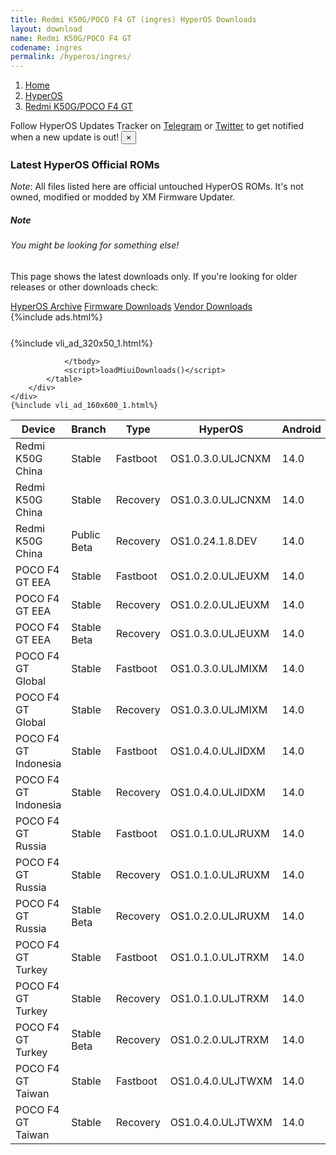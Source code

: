 ```yaml
---
title: Redmi K50G/POCO F4 GT (ingres) HyperOS Downloads
layout: download
name: Redmi K50G/POCO F4 GT
codename: ingres
permalink: /hyperos/ingres/
---
```

<nav aria-label="breadcrumb">
    <ol class="breadcrumb">
        <li class="breadcrumb-item"><a href="/">Home</a></li>
        <li class="breadcrumb-item"><a href="/hyperos/">HyperOS</a></li>
        <li class="breadcrumb-item active" aria-current="page"><a href="/hyperos/ingres/">Redmi K50G/POCO F4 GT</a></li>
    </ol>
</nav>
<div class="alert alert-primary alert-dismissible fade show" role="alert">
    Follow HyperOS Updates Tracker on <a href="https://t.me/MIUIUpdatesTracker" class="alert-link">Telegram</a>
     or <a href="https://twitter.com/MiFwUpdater" class="alert-link">Twitter</a> to get notified when a new update is out!
    <button type="button" class="close" data-dismiss="alert" aria-label="Close">
        <span aria-hidden="true">&times;</span>
    </button>
</div>

### Latest HyperOS Official ROMs
*Note*: All files listed here are official untouched HyperOS ROMs. It's not owned, modified or modded by XM Firmware Updater.
<div class="card">
  <div class="card-body">
    <h5 class="card-title">Note</h5>
    <h6 class="card-subtitle mb-2 text-muted">You might be looking for something else!</h6>
    <p class="card-text">This page shows the latest downloads only.
     If you're looking for older releases or other downloads check:</p>
    <a href="/archive/hyperos/ingres/" class="card-link">HyperOS Archive</a>
    <a href="/firmware/ingres/" class="card-link">Firmware Downloads</a>
    <a href="/vendor/ingres/" class="card-link">Vendor Downloads</a>
  </div>
</div>
{%include ads.html%}
<div class="row justify-content-center">
    <div class="col-10">
        <div class="table-responsive-md" style="margin-top: 25px;">
            {%include vli_ad_320x50_1.html%}
            <table id="miui" class="display dt-responsive nowrap compact table table-striped table-hover table-sm">
                <thead class="thead-dark">
                    <tr>
                        <th data-ref="device">Device</th>
                        <th data-ref="branch">Branch</th>
                        <th data-ref="type">Type</th>
                        <th data-ref="miui">HyperOS</th>
                        <th data-ref="android">Android</th>
                        <th data-ref="size">Size</th>
                        <th data-ref="size">Date</th>
                        <th data-ref="link">Link</th>
                    </tr>
                </thead>
                <tbody>
                <tr><td>Redmi K50G China</td><td>Stable</td><td>Fastboot</td><td>OS1.0.3.0.ULJCNXM</td><td>14.0</td><td>6.9 GB</td><td>2024-06-18</td><td><a href="/hyperos/ingres/stable/OS1.0.3.0.ULJCNXM/">Download</a></td></tr>
<tr><td>Redmi K50G China</td><td>Stable</td><td>Recovery</td><td>OS1.0.3.0.ULJCNXM</td><td>14.0</td><td>5.8 GB</td><td>2024-07-09</td><td><a href="/hyperos/ingres/stable/OS1.0.3.0.ULJCNXM/">Download</a></td></tr>
<tr><td>Redmi K50G China</td><td>Public Beta</td><td>Recovery</td><td>OS1.0.24.1.8.DEV</td><td>14.0</td><td>5.8 GB</td><td>2024-01-12</td><td><a href="/hyperos/ingres/public beta/OS1.0.24.1.8.DEV/">Download</a></td></tr>
<tr><td>POCO F4 GT EEA</td><td>Stable</td><td>Fastboot</td><td>OS1.0.2.0.ULJEUXM</td><td>14.0</td><td>6.3 GB</td><td>2024-04-02</td><td><a href="/hyperos/ingres/stable/OS1.0.2.0.ULJEUXM/">Download</a></td></tr>
<tr><td>POCO F4 GT EEA</td><td>Stable</td><td>Recovery</td><td>OS1.0.2.0.ULJEUXM</td><td>14.0</td><td>5.0 GB</td><td>2024-04-26</td><td><a href="/hyperos/ingres/stable/OS1.0.2.0.ULJEUXM/">Download</a></td></tr>
<tr><td>POCO F4 GT EEA</td><td>Stable Beta</td><td>Recovery</td><td>OS1.0.3.0.ULJEUXM</td><td>14.0</td><td>5.0 GB</td><td>2024-07-10</td><td><a href="/hyperos/ingres/stable beta/OS1.0.3.0.ULJEUXM/">Download</a></td></tr>
<tr><td>POCO F4 GT Global</td><td>Stable</td><td>Fastboot</td><td>OS1.0.3.0.ULJMIXM</td><td>14.0</td><td>6.7 GB</td><td>2024-06-11</td><td><a href="/hyperos/ingres/stable/OS1.0.3.0.ULJMIXM/">Download</a></td></tr>
<tr><td>POCO F4 GT Global</td><td>Stable</td><td>Recovery</td><td>OS1.0.3.0.ULJMIXM</td><td>14.0</td><td>5.2 GB</td><td>2024-06-21</td><td><a href="/hyperos/ingres/stable/OS1.0.3.0.ULJMIXM/">Download</a></td></tr>
<tr><td>POCO F4 GT Indonesia</td><td>Stable</td><td>Fastboot</td><td>OS1.0.4.0.ULJIDXM</td><td>14.0</td><td>6.5 GB</td><td>2024-06-18</td><td><a href="/hyperos/ingres/stable/OS1.0.4.0.ULJIDXM/">Download</a></td></tr>
<tr><td>POCO F4 GT Indonesia</td><td>Stable</td><td>Recovery</td><td>OS1.0.4.0.ULJIDXM</td><td>14.0</td><td>5.0 GB</td><td>2024-06-26</td><td><a href="/hyperos/ingres/stable/OS1.0.4.0.ULJIDXM/">Download</a></td></tr>
<tr><td>POCO F4 GT Russia</td><td>Stable</td><td>Fastboot</td><td>OS1.0.1.0.ULJRUXM</td><td>14.0</td><td>6.4 GB</td><td>2024-03-01</td><td><a href="/hyperos/ingres/stable/OS1.0.1.0.ULJRUXM/">Download</a></td></tr>
<tr><td>POCO F4 GT Russia</td><td>Stable</td><td>Recovery</td><td>OS1.0.1.0.ULJRUXM</td><td>14.0</td><td>5.0 GB</td><td>2024-03-25</td><td><a href="/hyperos/ingres/stable/OS1.0.1.0.ULJRUXM/">Download</a></td></tr>
<tr><td>POCO F4 GT Russia</td><td>Stable Beta</td><td>Recovery</td><td>OS1.0.2.0.ULJRUXM</td><td>14.0</td><td>5.0 GB</td><td>2024-07-10</td><td><a href="/hyperos/ingres/stable beta/OS1.0.2.0.ULJRUXM/">Download</a></td></tr>
<tr><td>POCO F4 GT Turkey</td><td>Stable</td><td>Fastboot</td><td>OS1.0.1.0.ULJTRXM</td><td>14.0</td><td>6.2 GB</td><td>2024-03-01</td><td><a href="/hyperos/ingres/stable/OS1.0.1.0.ULJTRXM/">Download</a></td></tr>
<tr><td>POCO F4 GT Turkey</td><td>Stable</td><td>Recovery</td><td>OS1.0.1.0.ULJTRXM</td><td>14.0</td><td>5.0 GB</td><td>2024-03-25</td><td><a href="/hyperos/ingres/stable/OS1.0.1.0.ULJTRXM/">Download</a></td></tr>
<tr><td>POCO F4 GT Turkey</td><td>Stable Beta</td><td>Recovery</td><td>OS1.0.2.0.ULJTRXM</td><td>14.0</td><td>5.0 GB</td><td>2024-07-10</td><td><a href="/hyperos/ingres/stable beta/OS1.0.2.0.ULJTRXM/">Download</a></td></tr>
<tr><td>POCO F4 GT Taiwan</td><td>Stable</td><td>Fastboot</td><td>OS1.0.4.0.ULJTWXM</td><td>14.0</td><td>5.8 GB</td><td>2024-06-18</td><td><a href="/hyperos/ingres/stable/OS1.0.4.0.ULJTWXM/">Download</a></td></tr>
<tr><td>POCO F4 GT Taiwan</td><td>Stable</td><td>Recovery</td><td>OS1.0.4.0.ULJTWXM</td><td>14.0</td><td>4.9 GB</td><td>2024-06-27</td><td><a href="/hyperos/ingres/stable/OS1.0.4.0.ULJTWXM/">Download</a></td></tr>

                </tbody>
                <script>loadMiuiDownloads()</script>
            </table>
        </div>
    </div>
    {%include vli_ad_160x600_1.html%}
</div>

